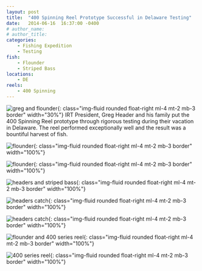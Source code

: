 ```yaml
---
layout: post
title:  "400 Spinning Reel Prototype Successful in Delaware Testing"
date:   2014-06-16  16:37:00 -0400
# author_name: 
# author_title: 
categories: 
    - Fishing Expedition
    - Testing
fish: 
    - Flounder
    - Striped Bass
locations:
    - DE
reels:
    - 400 Spinning
---
```


![greg and flounder](/assets/images/blog--greg-flounder.jpg){: class="img-fluid rounded float-right ml-4 mt-2 mb-3 border" width="30%"}
IRT President, Greg Header and his family put the 400 Spinning Reel prototype through rigorous testing during their vacation in Delaware. The reel performed exceptionally well and the result was a bountiful harvest of fish.

![flounder](/assets/images/blog--flounder.jpg){: class="img-fluid rounded float-right ml-4 mt-2 mb-3 border" width="100%"}

![flounder](/assets/images/blog--flounder2.jpg){: class="img-fluid rounded float-right ml-4 mt-2 mb-3 border" width="100%"}

![headers and striped bass](/assets/images/blog--headers.jpg){: class="img-fluid rounded float-right ml-4 mt-2 mb-3 border" width="100%"}

![headers catch](/assets/images/blog--headers-catch.jpg){: class="img-fluid rounded float-right ml-4 mt-2 mb-3 border" width="100%"}

![headers catch](/assets/images/blog--headers-catch2.jpg){: class="img-fluid rounded float-right ml-4 mt-2 mb-3 border" width="100%"}

![flounder and 400 series reel](/assets/images/blog--flounder-and-reel.jpg){: class="img-fluid rounded float-right ml-4 mt-2 mb-3 border" width="100%"}

![400 series reel](/assets/images/blog--400-series.jpg){: class="img-fluid rounded float-right ml-4 mt-2 mb-3 border" width="100%"}

